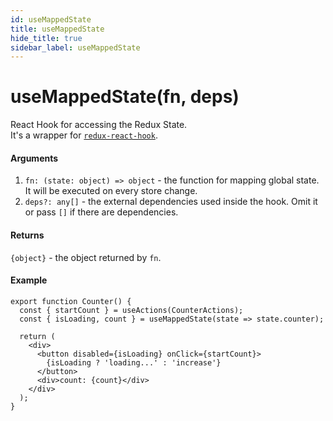 ```yaml
---
id: useMappedState
title: useMappedState
hide_title: true
sidebar_label: useMappedState
---
```


# useMappedState(fn, deps)
React Hook for accessing the Redux State.  
It's a wrapper for [`redux-react-hook`](https://github.com/facebookincubator/redux-react-hook).


#### Arguments
1. `fn: (state: object) => object` - the function for mapping global state. It will be executed on every store change.
2. `deps?: any[]` - the external dependencies used inside the hook. Omit it or pass `[]` if there are dependencies.

#### Returns
`{object}` - the object returned by `fn`.


#### Example

```tsx
export function Counter() {
  const { startCount } = useActions(CounterActions);
  const { isLoading, count } = useMappedState(state => state.counter);

  return (
    <div>
      <button disabled={isLoading} onClick={startCount}>
        {isLoading ? 'loading...' : 'increase'}
      </button>
      <div>count: {count}</div>
    </div>
  );
}
```